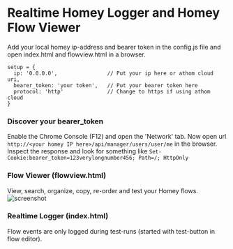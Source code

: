 # Realtime Homey Logger and Homey Flow Viewer

Add your local homey ip-address and bearer token in the config.js file and open index.html and flowview.html in a browser.

```
setup = {
  ip: '0.0.0.0',                // Put your ip here or athom cloud uri,
  bearer_token: 'your token',   // Put your bearer token here
  protocol: 'http'              // Change to https if using athom cloud
}
```

### Discover your bearer_token
Enable the Chrome Console (F12) and open the 'Network' tab. Now open url `http://<your homey IP here>/api/manager/users/user/me` in the browser. Inspect the response and look for something like `Set-Cookie:bearer_token=123verylongnumber456; Path=/; HttpOnly`

### Flow Viewer (flowview.html)
View, search, organize, copy, re-order and test your Homey flows.
![screenshot](https://cloud.githubusercontent.com/assets/15232724/21325455/bda4a3de-c626-11e6-9bbb-29c03f18258f.png)

### Realtime Logger (index.html)

Flow events are only logged during test-runs (started with test-button in flow editor).

